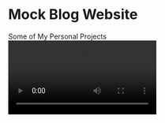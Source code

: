 # Mock Blog Website
Some of My Personal Projects
<br>
<video autoplay loop>
  <source src='https://imgur.com/sfwwP6b'>
 </video>
